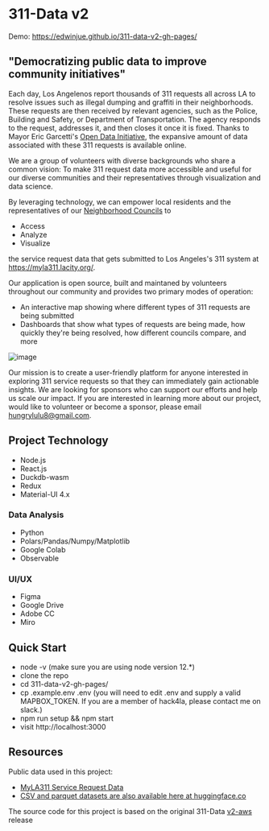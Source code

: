 # 311-Data v2

Demo: https://edwinjue.github.io/311-data-v2-gh-pages/

## "Democratizing public data to improve community initiatives"
Each day, Los Angelenos report thousands of 311 requests all across LA to resolve issues such as illegal dumping and graffiti in their neighborhoods. These requests are then received by relevant agencies, such as the Police, Building and Safety, or Department of Transportation. The agency responds to the request, addresses it, and then closes it once it is fixed. Thanks to Mayor Eric Garcetti's [Open Data Initiative](https://data.lacity.org/), the expansive amount of data associated with these 311 requests is available online.

We are a group of volunteers with diverse backgrounds who share a common vision: To make 311 request data more accessible and useful for our diverse communities and their representatives through visualization and data science. 

By leveraging technology, we can empower local residents and the representatives of our [Neighborhood Councils](https://empowerla.org/councils/) to 
* Access
* Analyze
* Visualize

the service request data that gets submitted to Los Angeles's 311 system at https://myla311.lacity.org/. 

Our application is open source, built and maintaned by volunteers throughout our community and provides two primary modes of operation:
* An interactive map showing where different types of 311 requests are being submitted
* Dashboards that show what types of requests are being made, how quickly they're being resolved, how different councils compare, and more

![image](https://user-images.githubusercontent.com/1448719/233575938-ce84a530-39ff-484e-a848-56121a40fe51.png)

Our mission is to create a user-friendly platform for anyone interested in exploring 311 service requests so that they can immediately gain actionable insights. We are looking for sponsors who can support our efforts and help us scale our impact. If you are interested in learning more about our project, would like to volunteer or become a sponsor, please email hungrylulu8@gmail.com. 

## Project Technology
* Node.js
* React.js
* Duckdb-wasm
* Redux
* Material-UI 4.x

### Data Analysis

* Python
* Polars/Pandas/Numpy/Matplotlib
* Google Colab
* Observable

### UI/UX

* Figma
* Google Drive
* Adobe CC
* Miro

## Quick Start
* node -v (make sure you are using node version 12.*)
* clone the repo
* cd 311-data-v2-gh-pages/
* cp .example.env .env  (you will need to edit .env and supply a valid MAPBOX_TOKEN. If you are a member of hack4la, please contact me on slack.)
* npm run setup && npm start
* visit http://localhost:3000

## Resources
Public data used in this project:
* [MyLA311 Service Request Data](https://data.lacity.org/browse?q=myla311%20service%20request%20data&sortBy=relevance)
* [CSV and parquet datasets are also available here at huggingface.co](https://huggingface.co/edwinjue)

The source code for this project is based on the original 311-Data [v2-aws](https://github.com/hackforla/311-data/releases/tag/v2-aws) release
